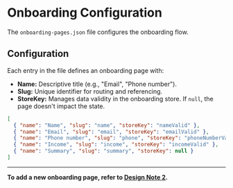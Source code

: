 # Onboarding Configuration

The `onboarding-pages.json` file configures the onboarding flow.

## Configuration

Each entry in the file defines an onboarding page with:

- **Name:** Descriptive title (e.g., "Email", "Phone number").
- **Slug:** Unique identifier for routing and referencing.
- **StoreKey:** Manages data validity in the onboarding store. If `null`, the page doesn't impact the state.

```json
[
  { "name": "Name", "slug": "name", "storeKey": "nameValid" },
  { "name": "Email", "slug": "email", "storeKey": "emailValid" },
  { "name": "Phone number", "slug": "phone", "storeKey": "phoneNumberValid" },
  { "name": "Income", "slug": "income", "storeKey": "incomeValid" },
  { "name": "Summary", "slug": "summary", "storeKey": null }
]
```

---

**To add a new onboarding page, refer to [Design Note 2](2_add_new_page.md).**